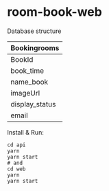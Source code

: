 # room-book-web

Database structure

| Bookingrooms   |
| -------------- |
| BookId         |
| book_time      |
| name_book      |
| imageUrl       |
| display_status |
| email          |

Install & Run:

```
cd api
yarn
yarn start
# and
cd web
yarn
yarn start
```
